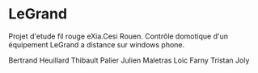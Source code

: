 LeGrand
=======

Projet d'etude fil rouge eXia.Cesi Rouen. Contrôle domotique d'un équipement LeGrand a distance sur windows phone.

Bertrand Heuillard
Thibault Palier
Julien Maletras
Loic Farny
Tristan Joly
